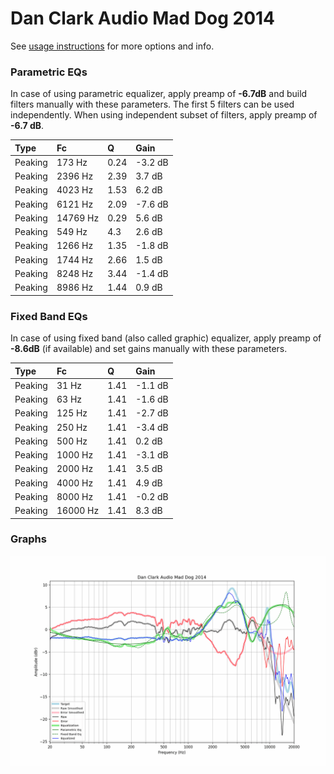 # Dan Clark Audio Mad Dog 2014
See [usage instructions](https://github.com/jaakkopasanen/AutoEq#usage) for more options and info.

### Parametric EQs
In case of using parametric equalizer, apply preamp of **-6.7dB** and build filters manually
with these parameters. The first 5 filters can be used independently.
When using independent subset of filters, apply preamp of **-6.7 dB**.

| Type    | Fc       |    Q | Gain    |
|:--------|:---------|:-----|:--------|
| Peaking | 173 Hz   | 0.24 | -3.2 dB |
| Peaking | 2396 Hz  | 2.39 | 3.7 dB  |
| Peaking | 4023 Hz  | 1.53 | 6.2 dB  |
| Peaking | 6121 Hz  | 2.09 | -7.6 dB |
| Peaking | 14769 Hz | 0.29 | 5.6 dB  |
| Peaking | 549 Hz   | 4.3  | 2.6 dB  |
| Peaking | 1266 Hz  | 1.35 | -1.8 dB |
| Peaking | 1744 Hz  | 2.66 | 1.5 dB  |
| Peaking | 8248 Hz  | 3.44 | -1.4 dB |
| Peaking | 8986 Hz  | 1.44 | 0.9 dB  |

### Fixed Band EQs
In case of using fixed band (also called graphic) equalizer, apply preamp of **-8.6dB**
(if available) and set gains manually with these parameters.

| Type    | Fc       |    Q | Gain    |
|:--------|:---------|:-----|:--------|
| Peaking | 31 Hz    | 1.41 | -1.1 dB |
| Peaking | 63 Hz    | 1.41 | -1.6 dB |
| Peaking | 125 Hz   | 1.41 | -2.7 dB |
| Peaking | 250 Hz   | 1.41 | -3.4 dB |
| Peaking | 500 Hz   | 1.41 | 0.2 dB  |
| Peaking | 1000 Hz  | 1.41 | -3.1 dB |
| Peaking | 2000 Hz  | 1.41 | 3.5 dB  |
| Peaking | 4000 Hz  | 1.41 | 4.9 dB  |
| Peaking | 8000 Hz  | 1.41 | -0.2 dB |
| Peaking | 16000 Hz | 1.41 | 8.3 dB  |

### Graphs
![](./Dan%20Clark%20Audio%20Mad%20Dog%202014.png)